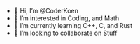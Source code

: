 - 👋 Hi, I’m @CoderKoen
- 👀 I’m interested in Coding, and Math
- 🌱 I’m currently learning C++, C, and Rust
- 🍏 I’m looking to collaborate on Stuff

<!---
CoderKoen/CoderKoen is a ✨ special ✨ repository because its `README.md` (this file) appears on your GitHub profile.
You can click the Preview link to take a look at your changes.
--->
